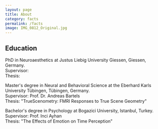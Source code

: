 ```yaml
---
layout: page
title: About
category: facts
permalink: /facts
image: IMG_0812_Original.jpg
---
```


## Education

PhD in Neuroaesthetics at Justus Liebig University Giessen, Giessen, Germany.<br>
Supervisor:<br>
Thesis:

Master's degree in Neural and Behavioral Science at the Eberhard Karls University Tübingen, Tübingen, Germany.<br>
Supervisor: Prof. Dr. Andreas Bartels<br>
Thesis: "TrueScenometry: FMRI Responses to True Scene Geometry"

Bachelor's degree in Psychology at Bogazici University, Istanbul, Turkey.<br>
Supervisor: Prof. Inci Ayhan<br>
Thesis: "The Effects of Emotion on Time Perception"

